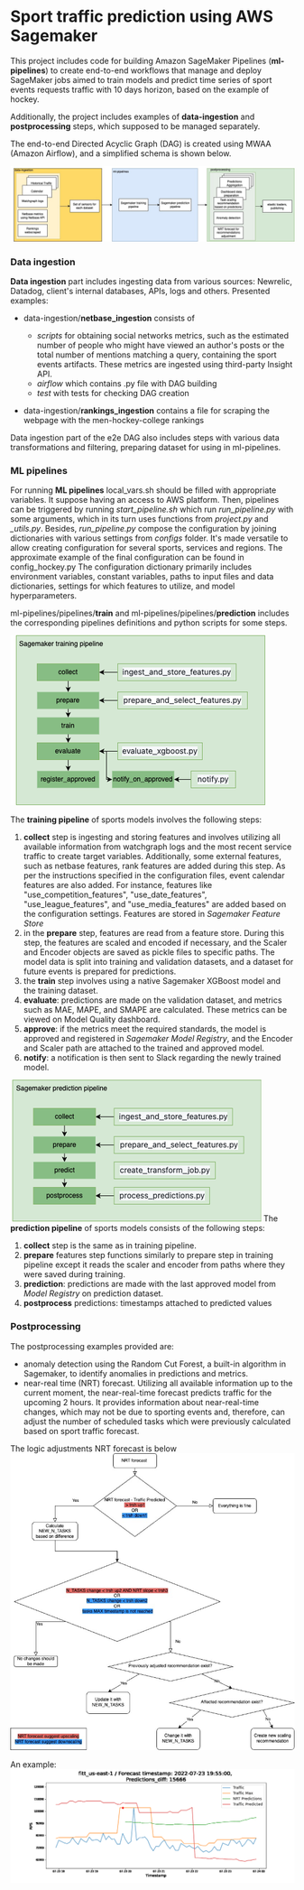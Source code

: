 # Sport traffic prediction using AWS Sagemaker


This project includes code for building Amazon SageMaker Pipelines (**ml-pipelines**) to create end-to-end workflows that manage and deploy SageMaker jobs aimed to train models and predict time series of sport events requests traffic with 10 days horizon, based on the example of hockey.

Additionally, the project includes examples of **data-ingestion** and **postprocessing** steps, which supposed to be managed separately.

The end-to-end Directed Acyclic Graph (DAG) is created using MWAA (Amazon Airflow), and a simplified schema is shown below.

![e2e prediction dag](e2e.jpeg)

### Data ingestion

**Data ingestion** part includes ingesting data from various sources: Newrelic, Datadog, client's internal databases, APIs, logs and others.
Presented examples: 
- data-ingestion/**netbase_ingestion** consists of
    - *scripts* for obtaining social networks metrics, such as the estimated number of people who might have viewed an author's posts or the total number of mentions matching a query, containing the sport events artifacts. These metrics are ingested using third-party Insight API.
    - *airflow* which contains .py file with DAG building
    - *test* with tests for checking DAG creation

- data-ingestion/**rankings_ingestion** contains a file for scraping the webpage with the men-hockey-college rankings

Data ingestion part of the e2e DAG also includes steps with various data transformations and filtering, preparing dataset for using in ml-pipelines.

### ML pipelines

For running **ML pipelines** local_vars.sh should be filled with appropriate variables. 
It suppose having an access to AWS platform. 
Then, pipelines can be triggered by running *start_pipeline.sh* which run *run_pipeline.py* with some arguments, which in its turn uses functions from *project.py* and *_utils.py*. 
Besides, *run_pipeline.py* compose the configuration by joining dictionaries with various settings from *configs* folder. It's made versatile to allow creating configuration for several sports, services and regions. The approximate example of the final configuration can be found in config_hockey.py
The configuration dictionary primarily includes environment variables, constant variables, paths to input files and data dictionaries, settings for which features to utilize, and model hyperparameters.

ml-pipelines/pipelines/**train** and ml-pipelines/pipelines/**prediction** includes the corresponding pipelines definitions and python scripts for some steps.

![train_pipeline](ml-pipelines/pipelines/training/train_pipeline.png)

The **training pipeline** of sports models involves the following steps:

1. **collect** step is ingesting and storing features and involves utilizing all available information from watchgraph logs and the most recent service traffic to create target variables. Additionally, some external features, such as netbase features, rank features are added during this step. As per the instructions specified in the configuration files, event calendar features are also added. For instance, features like "use_competition_features", "use_date_features", "use_league_features", and "use_media_features" are added based on the configuration settings. Features are stored in *Sagemaker Feature Store*
2. in the **prepare** step, features are read from a feature store. During this step, the features are scaled and encoded if necessary, and the Scaler and Encoder objects are saved as pickle files to specific paths. The model data is split into training and validation datasets, and a dataset for future events is prepared for predictions.
3. the **train** step involves using a native Sagemaker XGBoost model and the training dataset. 
4. **evaluate**: predictions are made on the validation dataset, and metrics such as MAE, MAPE, and SMAPE are calculated. These metrics can be viewed on Model Quality dashboard.
5. **approve**: if the metrics meet the required standards, the model is approved and registered in *Sagemaker Model Registry*, and the Encoder and Scaler path are attached to the trained and approved model. 
6. **notify**: a notification is then sent to Slack regarding the newly trained model.

![train_pipeline](ml-pipelines/pipelines/prediction/prediction_pipeline.png)
The **prediction pipeline** of sports models consists of the following steps:

1. **collect** step is the same as in training pipeline.
2. **prepare** features step functions similarly to prepare step in training pipeline except it reads the scaler and encoder from paths where they were saved during training.
3. **prediction**: predictions are made with the last approved model from *Model Registry* on prediction dataset.
4. **postprocess** predictions: timestamps attached to predicted values

### Postprocessing

The postprocessing examples provided are:

- anomaly detection using the Random Cut Forest, a built-in algorithm in Sagemaker, to identify anomalies in predictions and metrics.
- near-real time (NRT) forecast. Utilizing all available information up to the current moment, the near-real-time forecast predicts traffic for the upcoming 2 hours. It provides information about near-real-time changes, which may not be due to sporting events and, therefore, can adjust the number of scheduled tasks which were previously calculated based on sport traffic forecast.

The logic adjustments  NRT forecast is below
![nrt](postprocessing/nrt_forecast/nrt.jpg)

An example:
![nrt](postprocessing/nrt_forecast/emulation_fitt_us-east-1.gif)



